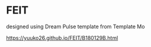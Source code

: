 # FEIT
designed using Dream Pulse template from Template Mo

https://yuuko26.github.io/FEIT/B180129B.html
